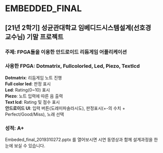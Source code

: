 # EMBEDDED_FINAL

## [21년 2학기] 성균관대학교 임베디드시스템설계(선호경 교수님) 기말 프로젝트
### 주제: FPGA들을 이용한 안드로이드 리듬게임 어플리케이션
### 사용한 FPGA: Dotmatrix, Fullcolorled, Led, Piezo, Textlcd  
__Dotmatrix__: 리듬게임 노트 진행  
__Full color led__: 판정 표시  
__Led__: Rating(0~10) 표시  
__Piezo__: 노트 입력에 따른 음 출력  
__Text lcd__: Rating 및 점수 표시  
__안드로이드 UI__: 입력 버튼(도레미파솔라시도), 판정표시(+-의 수치 + Perfect/Good/Miss), 노래 선택  
### 성적: A+
Embeded_final_2019310272.pptx 를 열어보시면 시연 동영상과 함께 설계과정을 한 눈에 보실 수 있습니다.
